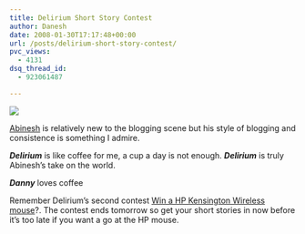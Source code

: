 ```yaml
---
title: Delirium Short Story Contest
author: Danesh
date: 2008-01-30T17:17:48+00:00
url: /posts/delirium-short-story-contest/
pvc_views:
  - 4131
dsq_thread_id:
  - 923061487

---
```

![][1]

[Abinesh][2] is relatively new to the blogging scene but his style of blogging and consistence is something I admire.

_**Delirium**_ is like coffee for me, a cup a day is not enough. _**Delirium**_ is truly Abinesh&#8217;s take on the world.

_**Danny**_ loves coffee

Remember Delirium&#8217;s second contest [Win a HP Kensington Wireless mouse][3]?. The contest ends tomorrow so get your short stories in now before it&#8217;s too late if you want a go at the HP mouse.

 [1]: http://img182.imageshack.us/img182/5079/logoov2kb4.jpg
 [2]: http://www.abinesh.com/delirium/
 [3]: /posts/win-a-hp-kensington-wireless-mouse/